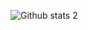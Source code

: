<!---
TanerKavak/TanerKavak is a ✨ special ✨ repository because its `README.md` (this file) appears on your GitHub profile.
You can click the Preview link to take a look at your changes.
--->
![Github stats 2](https://github-readme-stats.vercel.app/api?username=TanerKavak&show_icons=true&theme=radical)
